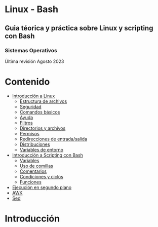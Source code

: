 # Linux - Bash
##  Guia téorica y práctica sobre Linux y scripting con Bash
### Sistemas Operativos

Última revisión Agosto 2023

#
# Contenido
  - [Introducción a Linux](#introducción)
    - [Estructura de archivos](#estructura-de-archivos)
    - [Seguridad](#seguridad)
    - [Comandos básicos](#comandos-basicos)
    - [Ayuda](#ayuda)
    - [Filtros](#comandos-basicos)
    - [Directorios y archivos](#directorios-y-archivos)
    - [Permisos](#permisos)
    - [Redirecciones de entrada/salida](#redirecciones-de-entrada-salida)
    - [Distribuciones](#distribuciones)
    - [Variables de entorno](#variables-de-entorno)
  - [Introducción a Scripting con Bash](#introducción-scripting-bash)
    - [Variables](#variables)
    - [Uso de comillas](#uso-de-comillas)
    - [Comentarios](#comentarios)
    - [Condiciones y ciclos](#condiciones-y-ciclos)
    - [Funciones](#funciones)
  - [Ejecución en segundo plano](#ejecucion-segundo-plano)
  - [AWK](#awk)
  - [Sed](#sed)

#
# Introducción



